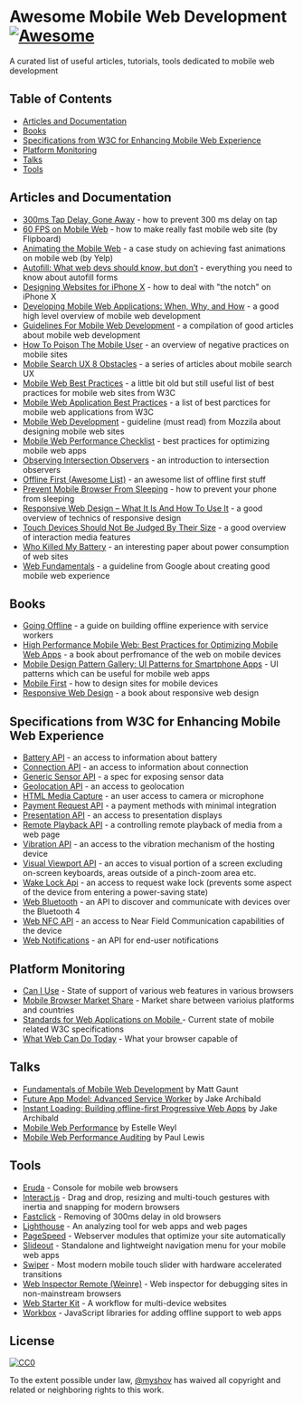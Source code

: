 # Awesome Mobile Web Development [![Awesome](https://awesome.re/badge.svg)](https://awesome.re)

A curated list of useful articles, tutorials, tools dedicated to mobile web development


## Table of Contents

- [Articles and Documentation](#articles-and-documentation)
- [Books](#books)
- [Specifications from W3C for Enhancing Mobile Web Experience](#specifications-from-w3c-for-enhancing-mobile-web-experience)
- [Platform Monitoring](#platform-monitoring)
- [Talks](#talks)
- [Tools](#tools)


## Articles and Documentation

- [300ms Tap Delay, Gone Away](https://developers.google.com/web/updates/2013/12/300ms-tap-delay-gone-away) - how to prevent 300 ms delay on tap
- [60 FPS on Mobile Web](http://engineering.flipboard.com/2015/02/mobile-web) - how to make really fast mobile web site (by Flipboard)
- [Animating the Mobile Web](https://engineeringblog.yelp.com/2015/01/animating-the-mobile-web.html) - a case study on achieving fast animations on mobile web (by Yelp)
- [Autofill: What web devs should know, but don’t](https://cloudfour.com/thinks/autofill-what-web-devs-should-know-but-dont/) - everything you need to know about autofill forms
- [Designing Websites for iPhone X](https://webkit.org/blog/7929/designing-websites-for-iphone-x/) - how to deal with "the notch" on iPhone X
- [Developing Mobile Web Applications: When, Why, and How](https://www.toptal.com/android/developing-mobile-web-apps-when-why-and-how) - a good high level overview of mobile web development
- [Guidelines For Mobile Web Development](https://www.smashingmagazine.com/guidelines-for-mobile-web-development/) - a compilation of good articles about mobile web development
- [How To Poison The Mobile User](https://www.smashingmagazine.com/2016/10/how-to-poison-the-mobile-user/) - an overview of negative practices on mobile sites
- [Mobile Search UX 8 Obstacles](https://blog.algolia.com/mobile-search-ux-8-obstacles/) - a series of articles about mobile search UX
- [Mobile Web Best Practices](https://www.w3.org/TR/mobile-bp/) - a little bit old but still useful list of best practices for mobile web sites from W3C
- [Mobile Web Application Best Practices](https://www.w3.org/TR/mwabp/) - a list of best parctices for mobile web applications from W3C
- [Mobile Web Development](https://developer.mozilla.org/en-US/docs/Web/Guide/Mobile) - guideline (must read) from Mozzila about designing mobile web sites
- [Mobile Web Performance Checklist](https://www.oreilly.com/ideas/mobile-web-performance-checklist) - best practices for optimizing mobile web apps
- [Observing Intersection Observers](https://davidwalsh.name/intersection-observers) - an introduction to intersection observers
- [Offline First (Awesome List)](https://github.com/pazguille/offline-first) - an awesome list of offline first stuff
- [Prevent Mobile Browser From Sleeping](https://davidwalsh.name/wake-lock-shim) - how to prevent your phone from sleeping
- [Responsive Web Design – What It Is And How To Use It](https://www.smashingmagazine.com/2011/01/guidelines-for-responsive-web-design/) - a good overview of technics of responsive design
- [Touch Devices Should Not Be Judged By Their Size](https://css-tricks.com/touch-devices-not-judged-size/) - a good overview of interaction media features
- [Who Killed My Battery](https://mobisocial.stanford.edu/papers/boneh-www2012.pdf) - an interesting paper about power consumption of web sites
- [Web Fundamentals](https://developers.google.com/web/fundamentals/) - a guideline from Google about creating good mobile web experience


## Books

- [Going Offline](https://abookapart.com/products/going-offline) - a guide on building offline experience with service workers
- [High Performance Mobile Web: Best Practices for Optimizing Mobile Web Apps](https://www.amazon.com/High-Performance-Mobile-Web-Optimizing/dp/1491912553) - a book about perfromance of the web on mobile devices
- [Mobile Design Pattern Gallery: UI Patterns for Smartphone Apps](https://www.amazon.com/Mobile-Design-Pattern-Gallery-Smartphone/dp/1449363636) - UI patterns which can be useful for mobile web apps
- [Mobile First](https://abookapart.com/products/mobile-first) - how to design sites for mobile devices
- [Responsive Web Design](https://abookapart.com/products/responsive-web-design) - a book about responsive web design


## Specifications from W3C for Enhancing Mobile Web Experience

- [Battery API](https://www.w3.org/TR/battery-status/) - an access to information about battery
- [Connection API](http://wicg.github.io/netinfo/) - an access to information about connection
- [Generic Sensor API](https://www.w3.org/TR/generic-sensor/) - a spec for exposing sensor data
- [Geolocation API](https://www.w3.org/TR/geolocation-API/) - an access to geolocation
- [HTML Media Capture](https://www.w3.org/TR/html-media-capture/) - an user access to camera or microphone
- [Payment Request API](https://www.w3.org/TR/payment-request/) - a payment methods with minimal integration
- [Presentation API](https://www.w3.org/TR/presentation-api/) - an access to presentation displays
- [Remote Playback API](https://www.w3.org/TR/remote-playback/) - a controlling remote playback of media from a web page
- [Vibration API](https://www.w3.org/TR/vibration/) - an access to the vibration mechanism of the hosting device
- [Visual Viewport API](https://wicg.github.io/visual-viewport/) - an acces to visual portion of a screen excluding on-screen keyboards, areas outside of a pinch-zoom area etc.
- [Wake Lock Api](https://www.w3.org/TR/wake-lock/) - an access to request wake lock (prevents some aspect of the device from entering a power-saving state)
- [Web Bluetooth](https://webbluetoothcg.github.io/web-bluetooth/) - an API to discover and communicate with devices over the Bluetooth 4
- [Web NFC API](https://w3c.github.io/web-nfc/) - an access to Near Field Communication capabilities of the device
- [Web Notifications](https://www.w3.org/TR/notifications/) - an API for end-user notifications


## Platform Monitoring

- [Can I Use](https://caniuse.com/) - State of support of various web features in various browsers
- [Mobile Browser Market Share](http://gs.statcounter.com/browser-market-share/mobile/) - Market share between varioius platforms and countries
- [Standards for Web Applications on Mobile ](https://www.w3.org/Mobile/mobile-web-app-state) - Current state of mobile related W3C specifications
- [What Web Can Do Today](https://whatwebcando.today) - What your browser capable of


## Talks

- [Fundamentals of Mobile Web Development](https://www.youtube.com/watch?v=z6dg_V22wV0) by Matt Gaunt
- [Future App Model: Advanced Service Worker](https://www.youtube.com/watch?v=J2dOTKBoTL4) by Jake Archibald
- [Instant Loading: Building offline-first Progressive Web Apps](https://www.youtube.com/watch?v=cmGr0RszHc8) by Jake Archibald
- [Mobile Web Performance](https://www.youtube.com/watch?v=AfVL4Uk_UAk) by Estelle Weyl
- [Mobile Web Performance Auditing](https://www.youtube.com/watch?v=WrA85a4ZIaM) by Paul Lewis


## Tools

- [Eruda](https://github.com/liriliri/eruda) - Console for mobile web browsers
- [Interact.js](https://github.com/taye/interact.js) - Drag and drop, resizing and multi-touch gestures with inertia and snapping for modern browsers
- [Fastclick](https://github.com/ftlabs/fastclick) - Removing of 300ms delay in old browsers
- [Lighthouse](https://github.com/GoogleChrome/lighthouse) - An analyzing tool for web apps and web pages
- [PageSpeed](https://www.modpagespeed.com/) - Webserver modules that optimize your site automatically
- [Slideout](https://github.com/Mango/slideout) - Standalone and lightweight navigation menu for your mobile web apps
- [Swiper](https://github.com/nolimits4web/swiper/) - Most modern mobile touch slider with hardware accelerated transitions
- [Web Inspector Remote (Weinre)](https://www.npmjs.com/package/weinre) - Web inspector for debugging sites in non-mainstream browsers
- [Web Starter Kit](https://github.com/google/web-starter-kit) - A workflow for multi-device websites
- [Workbox](https://developers.google.com/web/tools/workbox/) - JavaScript libraries for adding offline support to web apps


## License

[![CC0](https://i.creativecommons.org/p/zero/1.0/88x31.png)](https://creativecommons.org/publicdomain/zero/1.0/)

To the extent possible under law, [@myshov](https://github.com/myshov) has waived all copyright and related or neighboring rights to this work.
